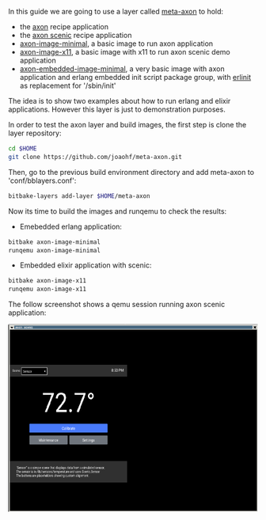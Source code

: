 In this guide we are going to use a layer called [meta-axon](https://github.com/joaohf/meta-axon) to hold:

- the [axon](https://github.com/joaohf/meta-axon/blob/master/recipes-extended/axon/axon_git.bb) recipe application
- the [axon scenic](https://github.com/joaohf/meta-axon/blob/master/recipes-extended/axon/axon-scenic_git.bb) recipe application
- [axon-image-minimal](https://github.com/joaohf/meta-axon/blob/master/recipes-extended/image/axon-image-minimal.bb), a basic image to run axon application
- [axon-image-x11](https://github.com/joaohf/meta-axon/blob/master/recipes-graphics/images/axon-image-x11.bb), a basic image with x11 to run axon scenic demo application
- [axon-embedded-image-minimal](https://github.com/joaohf/meta-axon/blob/master/recipes-extended/image/axon-embedded-image-minimal.bb), a very basic image with axon application and erlang embedded init script package group, with [erlinit](https://github.com/nerves-project/erlinit) as replacement for '/sbin/init'

The idea is to show two examples about how to run erlang and elixir applications. However this layer is just to demonstration purposes.

In order to test the axon layer and build images, the first step is clone the layer repository:

```bash
cd $HOME
git clone https://github.com/joaohf/meta-axon.git
```

Then, go to the previous build environment directory and add meta-axon to 'conf/bblayers.conf':

```bash
bitbake-layers add-layer $HOME/meta-axon
```

Now its time to build the images and runqemu to check the results:

- Emebedded erlang application:

```bash
bitbake axon-image-minimal
runqemu axon-image-minimal
```

- Embedded elixir application with scenic:

```bash
bitbake axon-image-x11
runqemu axon-image-x11
```

The follow screenshot shows a qemu session running axon scenic application:

![scenic inside qemu](_media/axon_scenic_qemu.png)
